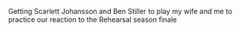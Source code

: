 Getting Scarlett Johansson and Ben Stiller to play my wife and me to practice our reaction to the Rehearsal season finale

